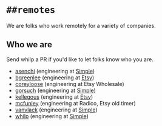 # `##remotes`

We are folks who work remotely for a variety of companies.

## Who we are

Send whilp a PR if you'd like to let folks know who you are.

- [asenchi][] (engineering at [Simple][])
- [bgreenlee][] (engineering at [Etsy][])
- [coreyloose][] (engineering at Etsy Wholesale)
- [gorsuch][] (engineering at [Simple][])
- [kellegous][] (engineering at [Etsy][])
- [mcfunley][] (engineering at Radico, Etsy old timer)
- [vanvlack][] (engineering at [Simple][])
- [whilp][] (engineering at [Simple][])

[asenchi]: https://twitter.com/asenchi
[bgreenlee]: https://twitter.com/bgreenlee
[coreyloose]: https://twitter.com/coreyloose
[gorsuch]: https://twitter.com/michaelgorsuch
[kellegous]: http://twitter.com/kellegous
[mcfunley]: https://twitter.com/mcfunley
[vanvlack]: https://twitter.com/vanvlack
[whilp]: https://twitter.com/whilp

[Etsy]: https://etsy.com
[Simple]: https://simple.com/
